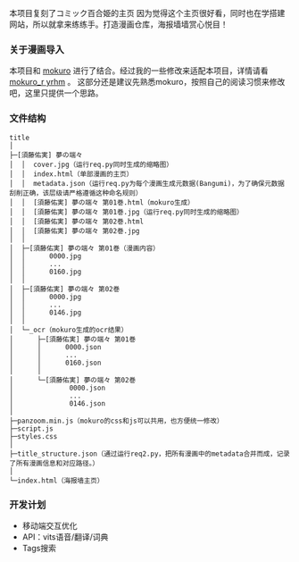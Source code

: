 本项目复刻了コミック百合姫的主页
因为觉得这个主页很好看，同时也在学搭建网站，所以就拿来练练手。打造漫画仓库，海报墙墙赏心悦目！

### 关于漫画导入
本项目和 [mokuro](https://github.com/kha-white/mokuro) 进行了结合。经过我的一些修改来适配本项目，详情请看 [mokuro_r yrhm](https://github.com/raindrop213/mokuro_r/tree/yrhm/) 。
这部分还是建议先熟悉mokuro，按照自己的阅读习惯来修改吧，这里只提供一个思路。

### 文件结构
```
title
│
├─[須藤佑実] 夢の端々
│  │  cover.jpg（运行req.py同时生成的缩略图）
│  │  index.html（单部漫画的主页）
│  │  metadata.json（运行req.py为每个漫画生成元数据(Bangumi)，为了确保元数据刮削正确，该层级请严格遵循这种命名规则）
│  │  [須藤佑実] 夢の端々 第01巻.html（mokuro生成）
│  │  [須藤佑実] 夢の端々 第01巻.jpg（运行req.py同时生成的缩略图）
│  │  [須藤佑実] 夢の端々 第02巻.html
│  │  [須藤佑実] 夢の端々 第02巻.jpg
│  │
│  ├─[須藤佑実] 夢の端々 第01巻（漫画内容）
│  │      0000.jpg
│  │      ...
│  │      0160.jpg
│  │
│  ├─[須藤佑実] 夢の端々 第02巻
│  │      0000.jpg
│  │      ...
│  │      0146.jpg
│  │
│  └─_ocr（mokuro生成的ocr结果）
│      ├─[須藤佑実] 夢の端々 第01巻
│      │      0000.json
│      │      ...
│      │      0160.json
│      │
│      └─[須藤佑実] 夢の端々 第02巻
│              0000.json
│              ...
│              0146.json
│
├─panzoom.min.js（mokuro的css和js可以共用，也方便统一修改）
├─script.js
├─styles.css
│
├─title_structure.json（通过运行req2.py，把所有漫画中的metadata合并而成，记录了所有漫画信息和对应路径。）
│
└─index.html（海报墙主页）
```

### 开发计划
- 移动端交互优化
- API：vits语音/翻译/词典
- Tags搜索